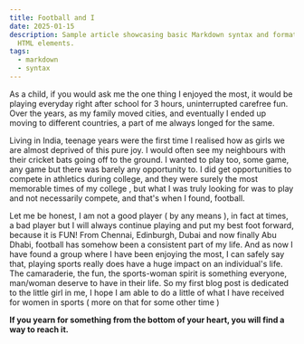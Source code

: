 ```yaml
---
title: Football and I
date: 2025-01-15
description: Sample article showcasing basic Markdown syntax and formatting for
  HTML elements.
tags:
  - markdown
  - syntax
---
```

As a child, if you would ask me the one thing I enjoyed the most, it would be playing everyday right after school for 3 hours, uninterrupted carefree fun.  Over the years, as my family moved cities, and eventually I ended up moving to different countries, a part of me always longed for the same. 

Living in India, teenage years were the first time I realised how as girls we are almost deprived of this pure joy. I would often see my neighbours with their cricket bats going off to the ground. I wanted to play too, some game, any game but there was barely any opportunity to. I did get opportunities to compete in athletics during college, and they were surely the most memorable times of my college , but what I was truly looking for was to play and not necessarily compete, and that's when I found, football.

Let me be honest, I am not a good player ( by any means ), in fact at times, a bad player but I will always continue playing and put my best foot forward, because it is FUN! From Chennai, Edinburgh, Dubai and now finally Abu Dhabi, football has somehow been a consistent part of my life. And as now I have found a group where I have been enjoying the most, I can safely say that, playing sports really does have a huge impact on an individual's life. The camaraderie, the fun, the sports-woman spirit is something everyone, man/woman deserve to have in their life. So my first blog post is dedicated to the little girl in me, I hope I am able to do a little of what I have received for women in sports ( more on that for some other time )

**If you yearn for something from the bottom of your heart, you will find a way to reach it.**
